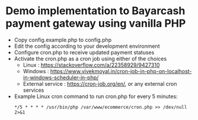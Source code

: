 
# Demo implementation to Bayarcash payment gateway using vanilla PHP

* Copy config.example.php to config.php
* Edit the config according to your development environment
* Configure cron.php to receive updated payment statuses
* Activate the cron.php as a cron job using either of the choices
    - Linux : https://stackoverflow.com/a/22358929/9427310
    - Windows : https://www.vivekmoyal.in/cron-job-in-php-on-localhost-in-windows-scheduler-in-php/
    - External service : https://cron-job.org/en/, or any external cron services
* Example Linux cron command to run cron.php for every 5 minutes: 
  ```shell
  */5 * * * * /usr/bin/php /var/www/ecommerce/cron.php >> /dev/null 2>&1
  ```
